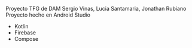 Proyecto TFG de DAM
Sergio Vinas, Lucia Santamaria, Jonathan Rubiano
Proyecto hecho en Android Studio
  - Kotlin
  - Firebase
  - Compose
